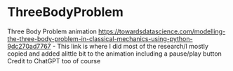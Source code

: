# ThreeBodyProblem
Three Body Problem animation
https://towardsdatascience.com/modelling-the-three-body-problem-in-classical-mechanics-using-python-9dc270ad7767     -  This link is where I did most of the research/I mostly copied and added alittle bit to the animation including a pause/play button
Credit to ChatGPT too of course

